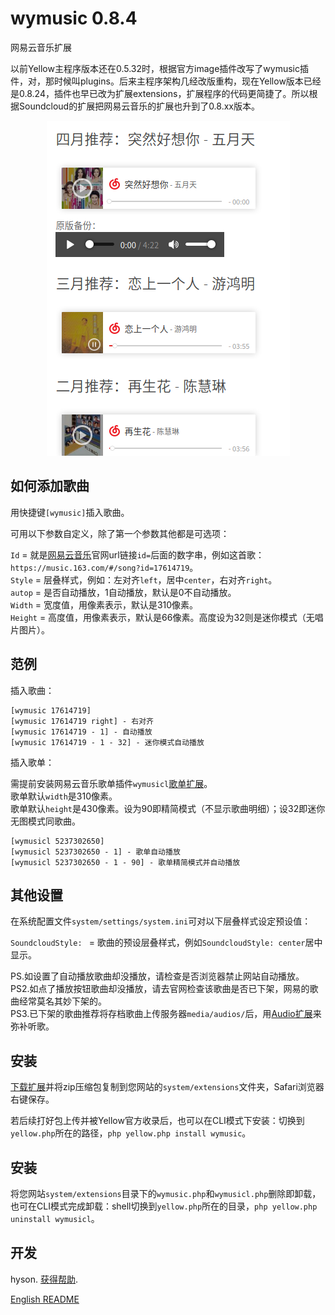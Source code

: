 wymusic 0.8.4
================
网易云音乐扩展

以前Yellow主程序版本还在0.5.32时，根据官方image插件改写了wymusic插件，对，那时候叫plugins。后来主程序架构几经改版重构，现在Yellow版本已经是0.8.24，插件也早已改为扩展extensions，扩展程序的代码更简捷了。所以根据Soundcloud的扩展把网易云音乐的扩展也升到了0.8.xx版本。

<p align="center"><img src="wymusic-screenshot.png?raw=true" width="389" height="536" alt="Screenshot截图"></p>

## 如何添加歌曲

用快捷键`[wymusic]`插入歌曲。
 
可用以下参数自定义，除了第一个参数其他都是可选项：

`Id` = 就是[网易云音乐](https://music.163.com)官网url链接`id=`后面的数字串，例如这首歌：`https://music.163.com/#/song?id=17614719`。  
`Style` = 层叠样式，例如：左对齐`left`，居中`center`，右对齐`right`。  
`autop` = 是否自动播放，1自动播放，默认是0不自动播放。  
`Width` = 宽度值，用像素表示，默认是310像素。  
`Height` = 高度值，用像素表示，默认是66像素。高度设为32则是迷你模式（无唱片图片）。   

## 范例

插入歌曲：

    [wymusic 17614719]
    [wymusic 17614719 right] - 右对齐
    [wymusic 17614719 - 1] - 自动播放
    [wymusic 17614719 - 1 - 32] - 迷你模式自动播放

插入歌单：

需提前安装网易云音乐歌单插件`wymusicl`[歌单扩展](https://github.com/hysonlee/yellow-extensions/raw/master/zip/wymusic.zip)。  
歌单默认`width`是310像素。  
歌单默认`height`是430像素。设为90即精简模式（不显示歌曲明细）；设32即迷你无图模式同歌曲。

    [wymusicl 5237302650]
    [wymusicl 5237302650 - 1] - 歌单自动播放
    [wymusicl 5237302650 - 1 - 90] - 歌单精简模式并自动播放

## 其他设置

在系统配置文件`system/settings/system.ini`可对以下层叠样式设定预设值：

`SoundcloudStyle: ` = 歌曲的预设层叠样式，例如`SoundcloudStyle: center`居中显示。 

PS.如设置了自动播放歌曲却没播放，请检查是否浏览器禁止网站自动播放。  
PS2.如点了播放按钮歌曲却没播放，请去官网检查该歌曲是否已下架，网易的歌曲经常莫名其妙下架的。  
PS3.已下架的歌曲推荐将存档歌曲上传服务器`media/audios/`后，用[Audio扩展](https://github.com/schulle4u/yellow-extensions-schulle4u/tree/master/audio)来弥补听歌。

## 安装

[下载扩展](https://github.com/hysonlee/yellow-extensions/raw/master/zip/wymusic.zip)并将zip压缩包复制到您网站的`system/extensions`文件夹，Safari浏览器右键保存。

若后续打好包上传并被Yellow官方收录后，也可以在CLI模式下安装：切换到`yellow.php`所在的路径，`php yellow.php install wymusic`。

## 安装

将您网站`system/extensions`目录下的`wymusic.php`和`wymusicl.php`删除即卸载，也可在CLI模式完成卸载：shell切换到`yellow.php`所在的目录，`php yellow.php uninstall wymusicl`。

## 开发

hyson. [获得帮助](./).

<p>
<a href="README-en.md">English README</a>
</p>
